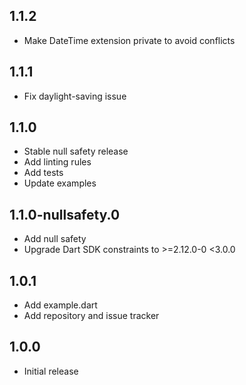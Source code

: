 ## 1.1.2

* Make DateTime extension private to avoid conflicts

## 1.1.1

* Fix daylight-saving issue

## 1.1.0

* Stable null safety release
* Add linting rules
* Add tests
* Update examples

## 1.1.0-nullsafety.0

* Add null safety
* Upgrade Dart SDK constraints to >=2.12.0-0 <3.0.0

## 1.0.1

* Add example.dart
* Add repository and issue tracker

## 1.0.0 

* Initial release


